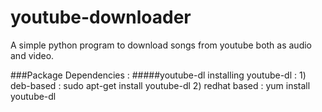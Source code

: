 # youtube-downloader

A simple python program to download songs from youtube both as audio and video.

###Package Dependencies : 
    #####youtube-dl
            installing youtube-dl :
                    1) deb-based : sudo apt-get install youtube-dl
                    2) redhat based : yum install youtube-dl
